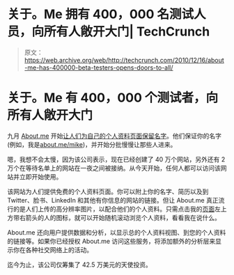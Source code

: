 # 关于。Me 拥有 400，000 名测试人员，向所有人敞开大门| TechCrunch

> 原文：<https://web.archive.org/web/http://techcrunch.com/2010/12/16/about-me-has-400000-beta-testers-opens-doors-to-all/>

# 关于。Me 有 400，000 个测试者，向所有人敞开大门

九月 [About.me](https://web.archive.org/web/20230306024828/http://www.about.me/) 开始[让人们为自己的个人资料页面保留名字](https://web.archive.org/web/20230306024828/https://techcrunch.com/2010/09/10/reserve-your-name-at-about-me/)。他们保证你的名字(例如，我是[about.me/mike](https://web.archive.org/web/20230306024828/http://about.me/mike))，并开始分批慢慢让那些人进来。

嗯，我想不会太慢，因为该公司表示，现在已经创建了 40 万个网站，另外还有 2 万个在等待名单上的网站在一夜之间被接纳。从今天开始，任何人都可以访问该网站并立即开始使用。

该网站为人们提供免费的个人资料页面。你可以附上你的名字、简历以及到 Twitter、脸书、LinkedIn 和其他有你信息的网站的链接。但让 About.me 真正流行的是人们上传的高分辨率图片，以配合他们的个人资料。只需点击我的[页面](https://web.archive.org/web/20230306024828/http://about.me/mike)左上方带右箭头的人的图标，就可以开始随机滚动浏览个人资料，看看我在说什么。

About.me 还向用户提供数据和分析，以显示总的个人资料视图、到您的个人资料的链接等。如果你已经授权 About.me 访问这些服务，将添加额外的分析层来显示你在各种社交网络上的活动。

迄今为止，该公司仅筹集了 42.5 万美元的天使投资。
